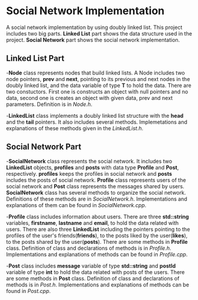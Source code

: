 # Social Network Implementation
A social network implementation by using doubly linked list. This project includes two big parts. **Linked List** part shows the data structure used in the project. **Social Network** part shows the social network implementation.

## Linked List Part

-**Node** class represents nodes that build linked lists. A Node includes two node pointers, **prev** and **next**, pointing to its previous and next nodes in the doubly linked list, and the data variable of type **T** to hold the data. There are two constuctors. First one is constructs an object with null pointers and no data, second one is creates an object with given data, prev and next parameters. Definition is in *Node.h*.

-**LinkedList** class implements a doubly linked list structure with the **head** and the **tail** pointers. It also includes several methods. Implemetations and explanations of these methods given in the *LinkedList.h*. 

## Social Network Part

-**SocialNetwork** class represents the social network. It includes two **LinkedList** objects, **profiles** and **posts** with data type **Profile** and **Post**, respectively. **profiles** keeps the profiles in social network and **posts** includes the posts of social network. **Profile** class represents users of the social network and **Post** class represents the messages shared by users. **SocialNetwork** class has several methods to organize the social network. Definitions of these methods are in *SocialNetwork.h*. Implementations and explanations of them can be found in *SocialNetwork.cpp*. 

-**Profile** class includes information about users. There are three **std::string** variables, **firstname**, **lastname** and **email**, to hold the data related with users. There are also three **LinkedList** including the pointers pointing to the profiles of the user's friends(**friends**), to the posts liked by the user(**likes**), to the posts shared by the user(**posts**). There are some methods in **Profile** class. Definition of class and declarations of methods is in *Profile.h*. Implementations and explanations of methods can be found in *Profile.cpp*.

-**Post** class includes **message** variable of type **std::string** and **postId** variable of type **int** to hold the data related with posts of the users. There are some methods in **Post** class. Definition of class and declarations of methods is in *Post.h*. Implementations and explanations of methods can be found in *Post.cpp*.


